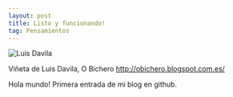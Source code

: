 ```yaml
---
layout: post
title: Listo y funcionando!
tag: Pensamientos
---
```


![Luis Davila](/images/usuario-contraseña.jpg)

Viñeta de Luis Davila, O Bichero http://obichero.blogspot.com.es/

Hola mundo!
Primera entrada de mi blog en github.
